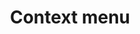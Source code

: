 ---
layout: pattern.njk
key: context-menu-mobile_de
title: Context menu
parent: components-mobile_de
image: mobile/overview/contextmenu.webp
keywords: contextmenu, context, menu, dropdown, menu, select
order: 40
---